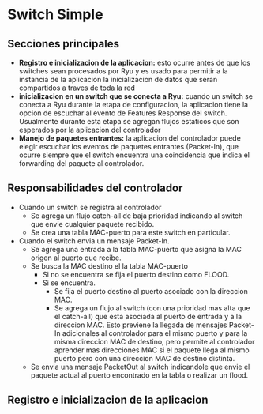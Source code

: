 # Switch Simple
## Secciones principales
 * __Registro e inicializacion de la aplicacion:__ esto ocurre antes de que los switches sean procesados por Ryu y es usado para permitir a la instancia de la aplicacion la inicializacion de datos que seran compartidos a traves de toda la red
 * __inicializacion en un switch que se conecta a Ryu:__ cuando un switch se conecta a Ryu durante la etapa de configuracion, la aplicacion tiene la opcion de escuchar al evento de Features Response del switch. Usualmente durante esta etapa se agregan flujos estaticos que son esperados por la aplicacion del controlador
 * __Manejo de paquetes entrantes:__ la aplicacion del controlador puede elegir escuchar los eventos de paquetes entrantes (Packet-In), que ocurre siempre que el switch encuentra una coincidencia que indica el forwarding del paquete al controlador.

## Responsabilidades del controlador
 * Cuando un switch se registra al controlador
   * Se agrega un flujo catch-all de baja prioridad indicando al switch que envie cualquier paquete recibido.
   * Se crea una tabla MAC-puerto para este switch en particular.
 * Cuando el switch envia un mensaje Packet-In.
   * Se agrega una entrada a la tabla MAC-puerto que asigna la MAC origen al puerto que recibe.
   * Se busca la MAC destino el la tabla MAC-puerto
     * Si no se encuentra se fija el puerto destino como FLOOD.
     * Si se encuentra.
       * Se fija el puerto destino al puerto asociado con la direccion MAC.
       * Se agrega un flujo al switch (con una prioridad mas alta que el catch-all) que esta asociada al puerto de entrada y a la direccion MAC. Esto previene la llegada de mensajes Packet-In adicionales al controlador para el mismo puerto y para la misma direccion MAC de destino, pero permite al controlador aprender mas direcciones MAC si el paquete llega al mismo puerto pero con una direccion MAC de destino distinta.
    * Se envia una mensaje PacketOut al switch indicandole que envie el paquete actual al puerto encontrado en la tabla o realizar un flood.

## Registro e inicializacion de la aplicacion

